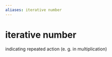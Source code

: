 ```yaml
---
aliases: iterative number
---
```

# iterative number

indicating repeated action (e. g. in multiplication)